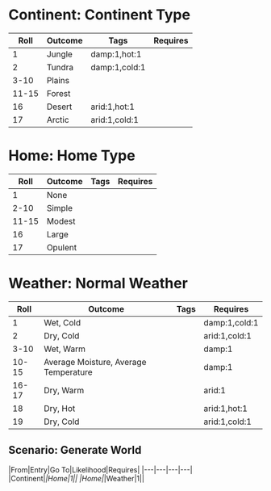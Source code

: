 # Continent: Continent Type
|Roll|Outcome|Tags|Requires|
|---|---|---|---|
|1|Jungle|damp:1,hot:1||
|2|Tundra|damp:1,cold:1||
|3-10|Plains|||
|11-15|Forest|||
|16|Desert|arid:1,hot:1||
|17|Arctic|arid:1,cold:1||

# Home: Home Type
|Roll|Outcome|Tags|Requires|
|---|---|---|---|
|1|None|||
|2-10|Simple|||
|11-15|Modest|||
|16|Large|||
|17|Opulent|||

# Weather: Normal Weather
|Roll|Outcome|Tags|Requires|
|---|---|---|---|
|1|Wet, Cold||damp:1,cold:1|
|2|Dry, Cold||arid:1,cold:1|
|3-10|Wet, Warm||damp:1|
|10-15|Average Moisture, Average Temperature||damp:1|
|16-17|Dry, Warm||arid:1|
|18|Dry, Hot||arid:1,hot:1|
|19|Dry, Cold||arid:1,cold:1|

## Scenario: Generate World
|From|Entry|Go To|Likelihood|Requires|
|---|---|---|---|
|Continent|*|Home|1||
|Home|*|Weather|1||
